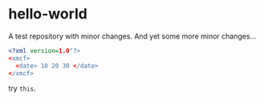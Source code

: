 # hello-world
A test repository with minor changes.
And yet some more minor changes...

```xml
<?xml version=1.0"?>
<xmcf>
  <date> 10 20 30 </date>
</xmcf>
```

try `this`.
